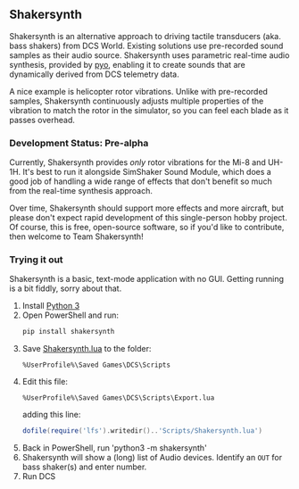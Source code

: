 ## Shakersynth

Shakersynth is an alternative approach to driving tactile transducers (aka. bass
shakers) from DCS World. Existing solutions use pre-recorded sound samples as
their audio source. Shakersynth uses parametric real-time audio synthesis,
provided by [pyo](https://pypi.org/project/pyo/), enabling it to create sounds
that are dynamically derived from DCS telemetry data.

A nice example is helicopter rotor vibrations. Unlike with pre-recorded samples,
Shakersynth continuously adjusts multiple properties of the vibration to match
the rotor in the simulator, so you can feel each blade as it passes overhead.

### Development Status: Pre-alpha

Currently, Shakersynth provides _only_ rotor vibrations for the Mi-8 and
UH-1H. It's best to run it alongside SimShaker Sound Module, which does a good
job of handling a wide range of effects that don't benefit so much from the
real-time synthesis approach.

Over time, Shakersynth should support more effects and more aircraft, but please
don't expect rapid development of this single-person hobby project. Of course,
this is free, open-source software, so if you'd like to contribute, then welcome
to Team Shakersynth!

### Trying it out

Shakersynth is a basic, text-mode application with no GUI. Getting running is a
bit fiddly, sorry about that.

1. Install [Python 3](https://www.python.org/downloads/windows/)
2. Open PowerShell and run:
   ```powershell
   pip install shakersynth
   ```
3. Save [Shakersynth.lua][] to the folder:
   ```
   %UserProfile%\Saved Games\DCS\Scripts
   ```
4. Edit this file:
   ```
   %UserProfile%\Saved Games\DCS\Scripts\Export.lua
   ```
   adding this line:
   ```lua
   dofile(require('lfs').writedir()..'Scripts/Shakersynth.lua')
   ```
5. Back in PowerShell, run 'python3 -m shakersynth'
6. Shakersynth will show a (long) list of Audio devices. Identify an `OUT` for bass shaker(s) and enter  number.
7. Run DCS

[Shakersynth.lua]: https://raw.githubusercontent.com/jarpy/shakersynth/master/Shakersynth.lua
